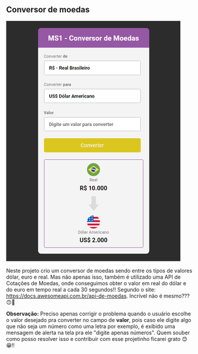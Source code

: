 ## Conversor de moedas

<img src="./design/conversor-img.png">

Neste projeto crio um conversor de moedas sendo entre os tipos de valores dólar, euro e real. Mas não apenas isso, também é utilizado uma API de Cotações de Moedas, onde conseguimos obter o valor em real do dólar e do euro em tempo real a cada 30 segundos!! Segundo o site: https://docs.awesomeapi.com.br/api-de-moedas.
Incrível não é mesmo???🙃🤗

**Observação:**  Preciso apenas corrigir o problema quando o usuário escolhe o valor desejado pra converter no campo de **valor**, pois caso ele digite algo que não seja um número como uma letra por exemplo, é exibido uma mensagem de alerta na tela pra ele "digite apenas números". Quem souber como posso resolver isso e contribuir com esse projetinho ficarei grato 😊😁!! 